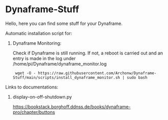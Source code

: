 # Dynaframe-Stuff

Hello,
here you can find some stuff for your Dynaframe. 


Automatic installation script for:

1. Dynaframe Monitoring: 

	Check if Dynaframe is still running. If not, a reboot is carried out and an entry is made in the log under /home/pi/Dynaframe/dynaframe_monitor.log

		wget -O - https://raw.githubusercontent.com/Archonw/Dynaframe-Stuff/main/scripts/install_dynaframe_monitor.sh | sudo bash
	 

Links to documentations:

1. display-on-off-shutdown.py

	https://bookstack.borghoff.ddnss.de/books/dynaframe-pro/chapter/buttons
